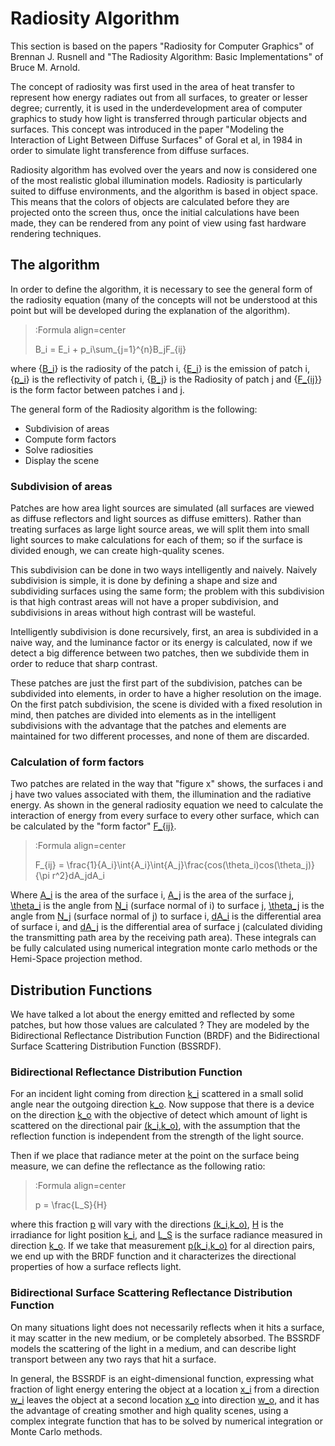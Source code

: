 # Radiosity Algorithm

This section is based on the papers "Radiosity for Computer Graphics" of Brennan J. Rusnell and "The Radiosity Algorithm: Basic Implementations" of Bruce M. Arnold.  

The concept of radiosity was first used in the area of heat transfer to represent how energy radiates out from all surfaces, to greater or lesser degree; currently, it is used in the underdevelopment area of computer graphics to study how light is transferred through particular objects and surfaces. This concept was introduced in the paper "Modeling the Interaction of Light Between Diffuse Surfaces" of Goral et al, in 1984 in order to simulate light transference from diffuse surfaces.

Radiosity algorithm has evolved over the years and now is considered one of the most realistic global illumination models. Radiosity is particularly suited to diffuse environments, and the algorithm is based in object space. This means that the colors of objects are calculated before they are projected onto the screen thus, once the initial calculations have been made, they can be rendered from any point of view using fast hardware rendering techniques.


## The algorithm

In order to define the algorithm, it is necessary to see the general form of the radiosity equation (many of the concepts will not be understood at this point but will be developed during the explanation of the algorithm).


> :Formula align=center
>
> B_i = E_i + p_i\sum_{j=1}^{n}B_jF_{ij}

where {[B_i](:Formula)} is the radiosity of the patch i, {[E_i](:Formula)} is the emission of patch i, {[p_i](:Formula)} is the reflectivity of patch i, {[B_j](:Formula)} is the Radiosity of patch j and {[F_{ij}](:Formula)} is the form factor between patches i and j.

The general form of the Radiosity algorithm is the following:

* Subdivision of areas
* Compute form factors
* Solve radiosities
* Display the scene

### Subdivision of areas

Patches are how area light sources are simulated (all surfaces are viewed as diffuse reflectors and light sources as diffuse emitters). Rather than treating surfaces as large light source areas, we will split them into small light sources to make calculations for each of them; so if the surface is divided enough, we can create high-quality scenes. 

This subdivision can be done in two ways intelligently and naively. Naively subdivision is simple, it is done by defining a shape and size and subdividing surfaces using the same form; the problem with this subdivision is that high contrast areas will not have a proper subdivision, and subdivisions in areas without high contrast will be wasteful.

Intelligently subdivision is done recursively, first, an area is subdivided in a naive way, and the luminance factor or its energy is calculated, now if we detect a big difference between two patches, then we subdivide them in order to reduce that sharp contrast.

These patches are just the first part of the subdivision, patches can be subdivided into elements, in order to have a higher resolution on the image. On the first patch subdivision, the scene is divided with a fixed resolution in mind, then patches are divided into elements as in the intelligent subdivisions with the advantage that the patches and elements are maintained for two different processes, and none of them are discarded.


### Calculation of form factors

Two patches are related in the way that "figure x" shows, the surfaces i and j have two values associated with them, the illumination and the radiative energy. As shown in the general radiosity equation we need to calculate the interaction of energy from every surface to every other surface, which can be calculated by the "form factor" [F_{ij}](:Formula).


> :Formula align=center
>
> F_{ij} = \frac{1}{A_i}\int{A_i}\int{A_j}\frac{cos(\theta_i)cos(\theta_j)}{\pi r^2}dA_jdA_i

Where [A_i](:Formula) is the area of the surface i, [A_j](:Formula) is the area of the surface j, [\theta_i](:Formula) is the angle from [N_i](:Formula) (surface normal of i) to surface j,  [\theta_j](:Formula) is the angle from [N_j](:Formula) (surface normal of j) to surface i, [dA_i](:Formula) is the differential area of surface i, and [dA_j](:Formula) is the differential area of surface j (calculated dividing the transmitting path area by the receiving path area). These integrals can be fully calculated using numerical integration monte carlo methods or the Hemi-Space projection method.


## Distribution Functions

We have talked a lot about the energy emitted and reflected by some patches, but how those values are calculated ? They are modeled by the Bidirectional Reflectance Distribution Function (BRDF) and the Bidirectional Surface Scattering Distribution Function (BSSRDF).

### Bidirectional Reflectance Distribution Function

For an incident light coming from direction [k_i](:Formula) scattered in a small solid angle near the outgoing direction [k_o](:Formula). Now suppose that there is a device on the direction [k_o](:Formula) with the objective of detect which amount of light is scattered on the directional pair [(k_i,k_o)](:Formula), with the assumption that the reflection function is independent from the strength of the light source.

Then if we place that radiance meter at the point on the surface being measure, we can define the reflectance as the following ratio:

> :Formula align=center
>
> p = \frac{L_S}{H}

where this fraction [p](:Formula) will vary with the directions [(k_i,k_o)](:Formula), [H](:Formula) is the irradiance for light position [k_i](:Formula), and [L_S](:Formula) is the surface radiance measured in direction [k_o](:Formula). If we take that measurement [p(k_i,k_o)](:Formula) for al direction pairs, we end up with the BRDF function and it characterizes the directional properties of how a surface reflects light.


### Bidirectional Surface Scattering Reflectance Distribution Function

On many situations light does not necessarily reflects when it hits a surface, it may scatter in the new medium, or be completely absorbed. The BSSRDF models the scattering of the light in a medium, and can describe light transport between any two rays that hit a surface.

In general, the BSSRDF is an eight-dimensional function, expressing what fraction of light energy entering the object at a location [x_i](:Formula) from a direction [w_i](:Formula) leaves the object at a second location [x_o](:Formula) into direction [w_o](:Formula), and it has the advantage of creating smother and high quality scenes, using a complex integrate function that has to be solved by numerical integration or Monte Carlo methods.
